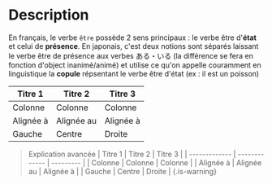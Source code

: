 <!-- TITLE: La copule だ・です -->
<!-- SUBTITLE: A quick summary of Grammaire Copule -->

# Description
En français, le verbe `être` possède 2 sens principaux : le verbe être d'**état** et celui de **présence**. En japonais, c'est deux notions sont séparés laissant le verbe être de présence aux verbes ある・いる (la différence se fera en fonction d'object inanimé/animé) et utilise ce qu'on appelle couramment en linguistique la **copule** répsentant le verbe être d'état (ex : il est un poisson)

| Titre 1       |     Titre 2     |   Titre 3      |
| ------------- | -------------   | ---------      |
| Colonne       |     Colonne     |      Colonne   |
| Alignée à     |      Alignée au |     Alignée à  |
| Gauche        |      Centre     |      Droite    |


> Explication avancée 
> | Titre 1       |     Titre 2     |   Titre 3      |
> | ------------- | -------------   | ---------      |
> | Colonne       |     Colonne     |      Colonne   |
> | Alignée à     |      Alignée au |     Alignée à  |
> | Gauche        |      Centre     |      Droite    |
{.is-warning}